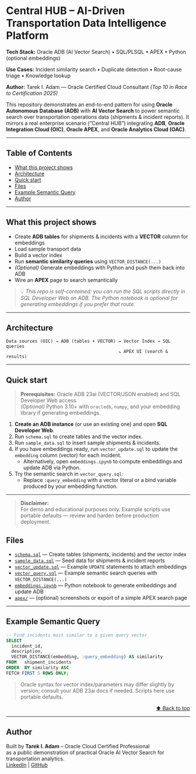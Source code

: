 # Central HUB – AI-Driven Transportation Data Intelligence Platform

**Tech Stack:** Oracle ADB (AI Vector Search) • SQL/PLSQL • APEX • Python (optional embeddings)

**Use Cases:** Incident similarity search • Duplicate detection • Root-cause triage • Knowledge lookup

**Author:** Tarek I. Adam — Oracle Certified Cloud Consultant *(Top 10 in Race to Certification 2025)*

This repository demonstrates an end-to-end pattern for using **Oracle Autonomous Database (ADB)** with **AI Vector Search** to power semantic search over transportation operations data (shipments & incident reports). It mirrors a real enterprise scenario (“Central HUB”) integrating **ADB**, **Oracle Integration Cloud (OIC)**, **Oracle APEX**, and **Oracle Analytics Cloud (OAC)**.

---

## Table of Contents
- [What this project shows](#what-this-project-shows)
- [Architecture](#architecture)
- [Quick start](#quick-start)
- [Files](#files)
- [Example Semantic Query](#example-semantic-query)
- [Author](#author)

---

## What this project shows
- Create **ADB tables** for shipments & incidents with a **VECTOR** column for embeddings  
- Load sample transport data  
- Build a vector index  
- Run **semantic similarity queries** using `VECTOR_DISTANCE(...)`  
- *(Optional)* Generate embeddings with Python and push them back into ADB  
- Wire an **APEX** page to search semantically

> 💡 *This repo is self-contained: you can run the SQL scripts directly in SQL Developer Web on ADB. The Python notebook is optional for generating embeddings if you prefer that route.*

---

## Architecture

```
Data sources (OIC) → ADB (tables + VECTOR) → Vector Index → SQL queries
                                           ↘ APEX UI (search & results)
```


---

## Quick start
> **Prerequisites:** Oracle ADB 23ai (VECTOR/JSON enabled) and SQL Developer Web access.  
> *(Optional)* Python 3.10+ with `oracledb`, `numpy`, and your embedding library if generating embeddings.
1. **Create an ADB instance** (or use an existing one) and open **SQL Developer Web**.  
2. Run `schema.sql` to create tables and the vector index.  
3. Run `sample_data.sql` to insert sample shipments & incidents.  
4. If you have embeddings ready, run `vector_update.sql` to update the `embedding` column (vector) for each incident.  
   - Alternatively, open `embeddings.ipynb` to compute embeddings and update ADB via Python.  
5. Try the semantic search in `vector_query.sql`:  
   - Replace `:query_embedding` with a vector literal or a bind variable produced by your embedding function.

---
> **Disclaimer:**  
> For demo and educational purposes only. Example scripts use portable defaults — review and harden before production deployment.

## Files
- [`schema.sql`](schema.sql) — Create tables (shipments, incidents) and the vector index
- [`sample_data.sql`](sample_data.sql) — Seed data for shipments & incident reports
- [`vector_update.sql`](vector_update.sql) — Example `UPDATE` statements to attach embeddings
- [`vector_query.sql`](vector_query.sql) — Example semantic search queries with `VECTOR_DISTANCE(...)`
- [`embeddings.ipynb`](embeddings.ipynb) — Python notebook to generate embeddings and update ADB
- [`apex/`](apex/) — (optional) screenshots or export of a simple APEX search page

---

## Example Semantic Query
```sql
-- Find incidents most similar to a given query vector
SELECT
  incident_id,
  description,
  VECTOR_DISTANCE(embedding, :query_embedding) AS similarity
FROM   shipment_incidents
ORDER  BY similarity ASC
FETCH FIRST 5 ROWS ONLY;

```

> Oracle syntax for vector index/parameters may differ slightly by version; consult your ADB 23ai docs if needed. Scripts here use portable defaults.

<p align="right"><a href="#table-of-contents">⬆ Back to top</a></p>

---

## Author

Built by **Tarek I. Adam** – Oracle Cloud Certified Professional  
as a public demonstration of practical Oracle AI Vector Search for transportation analytics.  
[LinkedIn](https://www.linkedin.com/in/tarek-i-adam) | [GitHub](https://github.com/tibrahim62)
